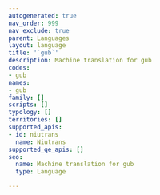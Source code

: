 ```yaml
---
autogenerated: true
nav_order: 999
nav_exclude: true
parent: Languages
layout: language
title: '`gub`'
description: Machine translation for gub
codes:
- gub
names:
- gub
family: []
scripts: []
typology: []
territories: []
supported_apis:
- id: niutrans
  name: Niutrans
supported_qe_apis: []
seo:
  name: Machine translation for gub
  type: Language

---
```


